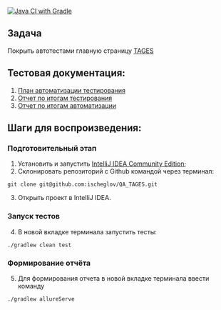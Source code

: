 [![Java CI with Gradle](https://github.com/ischeglov/QA_TAGES/actions/workflows/gradle.yml/badge.svg)](https://github.com/ischeglov/QA_TAGES/actions/workflows/gradle.yml)

## Задача

Покрыть автотестами главную страницу [TAGES](https://tages.ru/)

## Тестовая документация:

1. [План автоматизации тестирования](documentation/Plan.md)
2. [Отчет по итогам тестирования](documentation/Report.md)
3. [Отчет по итогам автоматизации](documentation/Allure.md)

## Шаги для воспроизведения:

### Подготовительный этап

1. Установить и запустить [IntelliJ IDEA Community Edition](https://www.jetbrains.com/idea/download/);
2. Склонировать репозиторий с Github командой через терминал:
```
git clone git@github.com:ischeglov/QA_TAGES.git
```
3. Открыть проект в IntelliJ IDEA.

### Запуск тестов

4. В новой вкладке терминала запустить тесты:
 ```
./gradlew clean test
```

### Формирование отчёта

5. Для формирования отчета в новой вкладке терминала ввести команду
```
./gradlew allureServe
```
